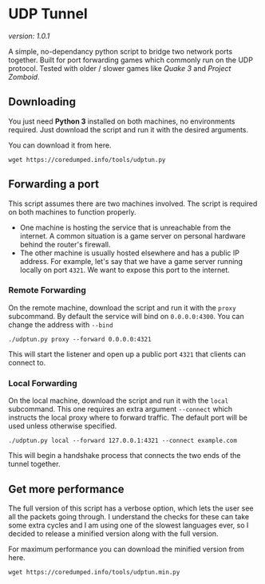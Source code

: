 # UDP Tunnel

_version: 1.0.1_ 

A simple, no-dependancy python script to bridge two network ports together. Built for
port forwarding games which commonly run on the UDP protocol. Tested with older / slower 
games like _Quake 3_ and _Project Zomboid_.

## Downloading
You just need __Python 3__ installed on both machines, no environments required. Just download
the script and run it with the desired arguments.

You can download it from here.

    wget https://coredumped.info/tools/udptun.py

## Forwarding a port
This script assumes there are two machines involved. The script is required on both machines to function
properly.
- One machine is hosting the service that is unreachable from the internet. A common situation is a game server on personal hardware behind the router's firewall.
- The other machine is usually hosted elsewhere and has a public IP address.
For example, let's say that we have a game server running locally on port `4321`. We 
want to expose this port to the internet.

### Remote Forwarding
On the remote machine, download the script and run it with the `proxy` subcommand. By 
default the service will bind on `0.0.0.0:4300`. You can change the address with `--bind`

    ./udptun.py proxy --forward 0.0.0.0:4321

This will start the listener and open up a public port `4321` that clients can connect to.

### Local Forwarding
On the local machine, download the script and run it with the `local` subcommand. This
one requires an extra argument `--connect` which instructs the local proxy where to
forward traffic. The default port will be used unless otherwise specified.

    ./udptun.py local --forward 127.0.0.1:4321 --connect example.com

This will begin a handshake process that connects the two ends of the tunnel together.

## Get more performance
The full version of this script has a verbose option, which lets the user see all the
packets going through. I understand the checks for these can take some extra cycles and
I am using one of the slowest languages ever, so I decided to release a minified version
along with the full version.

For maximum performance you can download the minified version from here.

    wget https://coredumped.info/tools/udptun.min.py